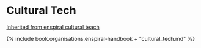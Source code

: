 # Cultural Tech

[Inherited from enspiral cultural teach](http://handbook.enspiral.com/cultural_tech.html)

{% include book.organisations.enspiral-handbook + "cultural_tech.md" %}
